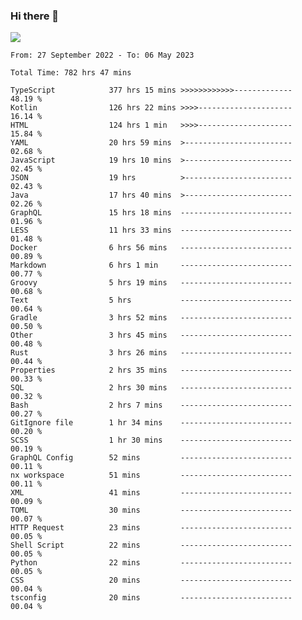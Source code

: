 ### Hi there 👋

<!--<a href="https://github.com/search?o=desc&q=author%3Abushiyi&s=committer-date&type=Commits">-->
<!--    <img align="center" height = "178" src="https://github-readme-stats.vercel.app/api?username=bushiyi&count_private=true&show_icons=true&theme=noctis_minimus&hide=contribs&include_all_commits=true" />-->
<!--</a>-->
<!--<a href="https://github.com/bushiyi?tab=repositories">-->
<!--    <img align="center" height = "178" src="https://github-readme-stats.vercel.app/api/top-langs/?username=bushiyi&count_private=true&theme=noctis_minimus" />-->
<!--</a>-->
 
<!-- [![Ashutosh's github activity graph](https://activity-graph.herokuapp.com/graph?username=bushiyi&theme=react&bg_color=1B2932&point=698B69&line=698B69)](https://github.com/ashutosh00710/github-readme-activity-graph)
 -->


![](https://raw.githubusercontent.com/bushiyi/bushiyi/master/assets/github-contribution-grid-snake.svg)

<!--START_SECTION:waka-->

```text
From: 27 September 2022 - To: 06 May 2023

Total Time: 782 hrs 47 mins

TypeScript            377 hrs 15 mins >>>>>>>>>>>>-------------   48.19 %
Kotlin                126 hrs 22 mins >>>>---------------------   16.14 %
HTML                  124 hrs 1 min   >>>>---------------------   15.84 %
YAML                  20 hrs 59 mins  >------------------------   02.68 %
JavaScript            19 hrs 10 mins  >------------------------   02.45 %
JSON                  19 hrs          >------------------------   02.43 %
Java                  17 hrs 40 mins  >------------------------   02.26 %
GraphQL               15 hrs 18 mins  -------------------------   01.96 %
LESS                  11 hrs 33 mins  -------------------------   01.48 %
Docker                6 hrs 56 mins   -------------------------   00.89 %
Markdown              6 hrs 1 min     -------------------------   00.77 %
Groovy                5 hrs 19 mins   -------------------------   00.68 %
Text                  5 hrs           -------------------------   00.64 %
Gradle                3 hrs 52 mins   -------------------------   00.50 %
Other                 3 hrs 45 mins   -------------------------   00.48 %
Rust                  3 hrs 26 mins   -------------------------   00.44 %
Properties            2 hrs 35 mins   -------------------------   00.33 %
SQL                   2 hrs 30 mins   -------------------------   00.32 %
Bash                  2 hrs 7 mins    -------------------------   00.27 %
GitIgnore file        1 hr 34 mins    -------------------------   00.20 %
SCSS                  1 hr 30 mins    -------------------------   00.19 %
GraphQL Config        52 mins         -------------------------   00.11 %
nx workspace          51 mins         -------------------------   00.11 %
XML                   41 mins         -------------------------   00.09 %
TOML                  30 mins         -------------------------   00.07 %
HTTP Request          23 mins         -------------------------   00.05 %
Shell Script          22 mins         -------------------------   00.05 %
Python                22 mins         -------------------------   00.05 %
CSS                   20 mins         -------------------------   00.04 %
tsconfig              20 mins         -------------------------   00.04 %
```

<!--END_SECTION:waka-->

